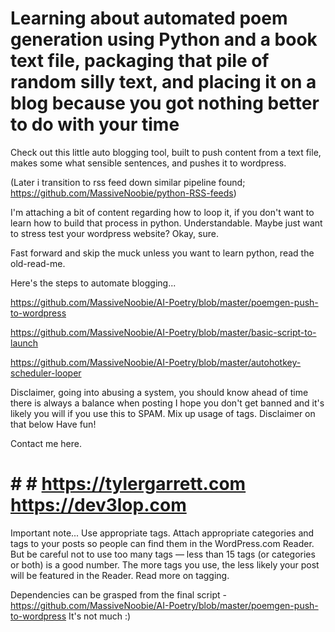 <h1>Learning about automated poem generation using Python and a book text file, packaging that pile of random silly text, and placing it on a blog because you got nothing better to do with your time</h1>

Check out this little auto blogging tool, built to push content from a text file, makes some what sensible sentences, and pushes it to wordpress.

(Later i transition to rss feed down similar pipeline found; https://github.com/MassiveNoobie/python-RSS-feeds)

I'm attaching a bit of content regarding how to loop it, if you don't want to learn how to build that process in python. Understandable. Maybe just want to stress test your wordpress website? Okay, sure.

Fast forward and skip the muck unless you want to learn python, read the old-read-me.

Here's the steps to automate blogging...

https://github.com/MassiveNoobie/AI-Poetry/blob/master/poemgen-push-to-wordpress

https://github.com/MassiveNoobie/AI-Poetry/blob/master/basic-script-to-launch

https://github.com/MassiveNoobie/AI-Poetry/blob/master/autohotkey-scheduler-looper

Disclaimer, going into abusing a system, you should know ahead of time there is always a balance when posting
I hope you don't get banned and it's likely you will if you use this to SPAM.
Mix up usage of tags. Disclaimer on that below
Have fun!

Contact me here.
 # # # https://tylergarrett.com https://dev3lop.com

Important note...
Use appropriate tags.
Attach appropriate categories and tags to your posts so people can find them in the WordPress.com Reader. But be careful not to use too many tags — less than 15 tags (or categories or both) is a good number. The more tags you use, the less likely your post will be featured in the Reader. Read more on tagging.

Dependencies can be grasped from the final script - https://github.com/MassiveNoobie/AI-Poetry/blob/master/poemgen-push-to-wordpress
It's not much :)
